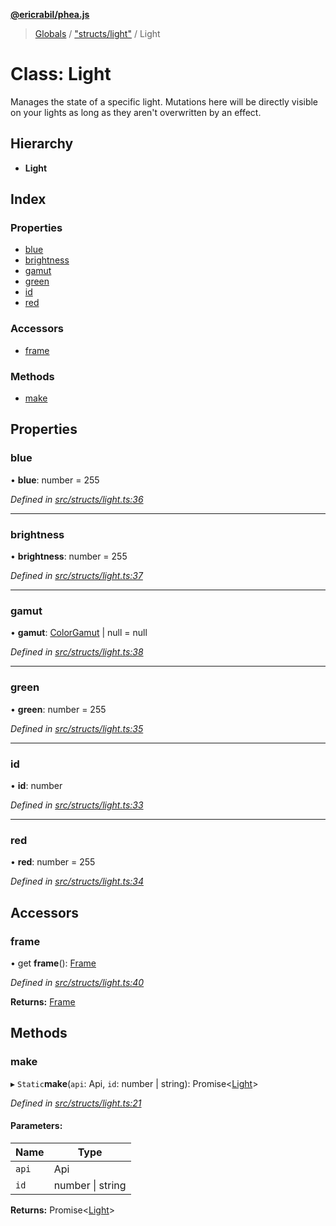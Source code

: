 **[@ericrabil/phea.js](../README.md)**

> [Globals](../README.md) / ["structs/light"](../modules/_structs_light_.md) / Light

# Class: Light

Manages the state of a specific light. Mutations here will be directly visible on your lights as long as they aren't overwritten by an effect.

## Hierarchy

* **Light**

## Index

### Properties

* [blue](_structs_light_.light.md#blue)
* [brightness](_structs_light_.light.md#brightness)
* [gamut](_structs_light_.light.md#gamut)
* [green](_structs_light_.light.md#green)
* [id](_structs_light_.light.md#id)
* [red](_structs_light_.light.md#red)

### Accessors

* [frame](_structs_light_.light.md#frame)

### Methods

* [make](_structs_light_.light.md#make)

## Properties

### blue

•  **blue**: number = 255

*Defined in [src/structs/light.ts:36](https://github.com/EricRabil/phea.js/blob/66a21c7/src/structs/light.ts#L36)*

___

### brightness

•  **brightness**: number = 255

*Defined in [src/structs/light.ts:37](https://github.com/EricRabil/phea.js/blob/66a21c7/src/structs/light.ts#L37)*

___

### gamut

•  **gamut**: [ColorGamut](../interfaces/_structs_light_.colorgamut.md) \| null = null

*Defined in [src/structs/light.ts:38](https://github.com/EricRabil/phea.js/blob/66a21c7/src/structs/light.ts#L38)*

___

### green

•  **green**: number = 255

*Defined in [src/structs/light.ts:35](https://github.com/EricRabil/phea.js/blob/66a21c7/src/structs/light.ts#L35)*

___

### id

•  **id**: number

*Defined in [src/structs/light.ts:33](https://github.com/EricRabil/phea.js/blob/66a21c7/src/structs/light.ts#L33)*

___

### red

•  **red**: number = 255

*Defined in [src/structs/light.ts:34](https://github.com/EricRabil/phea.js/blob/66a21c7/src/structs/light.ts#L34)*

## Accessors

### frame

• get **frame**(): [Frame](../modules/_structs_frame_.frame.md)

*Defined in [src/structs/light.ts:40](https://github.com/EricRabil/phea.js/blob/66a21c7/src/structs/light.ts#L40)*

**Returns:** [Frame](../modules/_structs_frame_.frame.md)

## Methods

### make

▸ `Static`**make**(`api`: Api, `id`: number \| string): Promise\<[Light](_structs_light_.light.md)>

*Defined in [src/structs/light.ts:21](https://github.com/EricRabil/phea.js/blob/66a21c7/src/structs/light.ts#L21)*

#### Parameters:

Name | Type |
------ | ------ |
`api` | Api |
`id` | number \| string |

**Returns:** Promise\<[Light](_structs_light_.light.md)>
